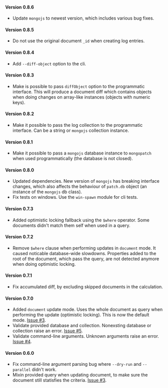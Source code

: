 #### Version 0.8.6

- Update `mongojs` to newest version, which includes various bug fixes.

#### Version 0.8.5

- Do not use the original document `_id` when creating log entries.

#### Version 0.8.4

- Add `--diff-object` option to the cli.

#### Version 0.8.3

- Make is possible to pass `diffObject` option to the programmatic interface. This will produce a document diff which contains objects when doing changes on array-like instances (objects with numeric keys).

#### Version 0.8.2

- Make it possible to pass the log collection to the programmatic interface. Can be a string or `mongojs` collection instance.

#### Version 0.8.1

- Make it possible to pass a `mongojs` database instance to `mongopatch` when used programmatically (the database is not closed).

#### Version 0.8.0

- Updated dependencies. New version of `mongojs` has breaking interface changes, which also affects the behaviour of `patch.db` object (an instance of the `mongojs` db class).
- Fix tests on windows. Use the `win-spawn` module for cli tests.

#### Version 0.7.3

- Added optimistic locking fallback using the `$where` operator. Some documents didn't match them self when used in a query.

#### Version 0.7.2

- Remove `$where` clause when performing updates in `document` mode. It caused noticable database-wide slowdowns. Properties added to the root of the document, which pass the query, are not detected anymore when doing optimistic locking.

#### Version 0.7.1

- Fix accumulated diff, by excluding skipped documents in the calculation.

#### Version 0.7.0

- Added `document` update mode. Uses the whole document as query when performing the update (optimistic locking). This is now the default mode. [Issue #3](https://github.com/e-conomic/mongopatch/issues/3).
- Validate provided database and collection. Nonexsting database or collection raise an error. [Issue #5](https://github.com/e-conomic/mongopatch/issues/5).
- Validate command-line arguments. Unknown arguments raise an error. [Issue #4](https://github.com/e-conomic/mongopatch/issues/4).

#### Version 0.6.0

- Fix command-line argument parsing bug where `--dry-run` and `--parallel` didn't work.
- Mixin provided query when updating document, to make sure the document still statisfies the criteria. [Issue #3](https://github.com/e-conomic/mongopatch/issues/3).

